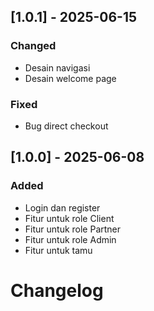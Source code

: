 ## [1.0.1] - 2025-06-15
### Changed
- Desain navigasi
- Desain welcome page


### Fixed
- Bug direct checkout


## [1.0.0] - 2025-06-08
### Added
- Login dan register
- Fitur untuk role Client
- Fitur untuk role Partner
- Fitur untuk role Admin
- Fitur untuk tamu


# Changelog

